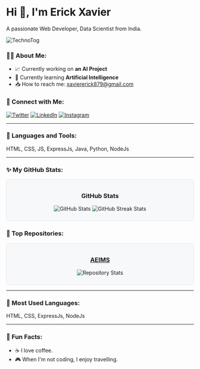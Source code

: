 # Hi 👋, I'm Erick Xavier

A passionate Web Developer, Data Scientist from India.
<p align="left"> <img src="https://komarev.com/ghpvc/?username=TechnoTOG&label=Profile%20views&color=0e75b6&style=flat" alt="TechnoTog" /> </p>

### 🕵‍♂️ About Me:

- 📈 Currently working on **an AI Project**
- 🌿 Currently learning **Artificial Intelligence**
- 📥 How to reach me: [xaviererick879@gmail.com](mailto:xaviererick879@gmail.com)

### 🔗 Connect with Me:

<a href="https://x.com/ErickXavier879" target="_blank"><img src="https://skillicons.dev/icons?i=twitter" alt="Twitter" /></a> 
<a href="https://www.linkedin.com/in/erickxavier" target="_blank"><img src="https://skillicons.dev/icons?i=linkedin" alt="LinkedIn" /></a> 
<a href="https://www.instagram.com/erickxavier879" target="_blank"><img src="https://skillicons.dev/icons?i=instagram" alt="Instagram" /></a>

---

### 🔧 Languages and Tools:

HTML, CSS, JS, ExpressJs, Java, Python, NodeJs

---

### ✨ My GitHub Stats:

<div align="center" style="border: 1px solid #e1e4e8; border-radius: 6px; padding: 10px; background: #f6f8fa;">
  <h3>GitHub Stats</h3>
  <p>
    <img src="https://github-readme-stats.vercel.app/api?username=TechnoTOG&show_icons=true&theme=dark" alt="GitHub Stats" />
    <img src="https://github-readme-streak-stats.herokuapp.com/?user=TechnoTOG&theme=dark" alt="GitHub Streak Stats" />
  </p>
</div>



### 🔄 Top Repositories:

<div align="center" style="border: 1px solid #e1e4e8; border-radius: 6px; padding: 10px; background: #f6f8fa;">
  <h3><a href="https://github.com/devkiraa/AEIMS" target="_blank">AEIMS</a></h3>
  <p>
    <img src="https://github-readme-stats.vercel.app/api/pin/?username=devkiraa&repo=AEIMS&theme=dark" alt="Repository Stats" />
  </p>
</div>



---

### 🔬 Most Used Languages:

HTML, CSS, ExpressJs, NodeJs

---

### 🌟 Fun Facts:

- ☕ I love coffee.
- 🎮 When I'm not coding, I enjoy travelling.



<!--
**TechnoTOG/TechnoTOG** is a ✨ _special_ ✨ repository because its `README.md` (this file) appears on your GitHub profile.

Here are some ideas to get you started:

- 🔭 I’m currently working on ...
- 🌱 I’m currently learning ...
- 👯 I’m looking to collaborate on ...
- 🤔 I’m looking for help with ...
- 💬 Ask me about ...
- 📫 How to reach me: ...
- 😄 Pronouns: ...
- ⚡ Fun fact: ...
-->

